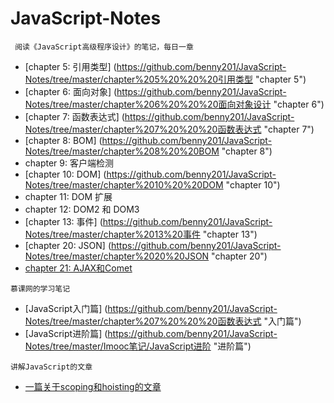 # JavaScript-Notes
```
 阅读《JavaScript高级程序设计》的笔记，每日一章
```

* [chapter 5: 引用类型] (https://github.com/benny201/JavaScript-Notes/tree/master/chapter%205%20%20%20引用类型 "chapter 5")
* [chapter 6: 面向对象] (https://github.com/benny201/JavaScript-Notes/tree/master/chapter%206%20%20%20面向对象设计 "chapter 6")
* [chapter 7: 函数表达式] (https://github.com/benny201/JavaScript-Notes/tree/master/chapter%207%20%20%20函数表达式 "chapter 7")
* [chapter 8: BOM] (https://github.com/benny201/JavaScript-Notes/tree/master/chapter%208%20%20BOM "chapter 8")
* chapter 9: 客户端检测
* [chapter 10: DOM] (https://github.com/benny201/JavaScript-Notes/tree/master/chapter%2010%20%20DOM "chapter 10")
* chapter 11: DOM 扩展
* chapter 12: DOM2 和 DOM3 
* [chapter 13: 事件] (https://github.com/benny201/JavaScript-Notes/tree/master/chapter%2013%20事件 "chapter 13")
* [chapter 20: JSON] (https://github.com/benny201/JavaScript-Notes/tree/master/chapter%2020%20JSON "chapter 20")
* [chapter 21: AJAX和Comet](https://github.com/benny201/JavaScript-Notes/tree/master/chapter%2021%20Ajax%20和%20Comet "chapter 21")
```
慕课网的学习笔记
```
* [JavaScript入门篇] (https://github.com/benny201/JavaScript-Notes/tree/master/chapter%207%20%20%20函数表达式 "入门篇")
* [JavaScript进阶篇] (https://github.com/benny201/JavaScript-Notes/tree/master/Imooc笔记/JavaScript进阶 "进阶篇")

```
讲解JavaScript的文章
```
* [一篇关于scoping和hoisting的文章](http://www.adequatelygood.com/JavaScript-Scoping-and-Hoisting.html "一篇关于scoping和hoisting的好文章")

